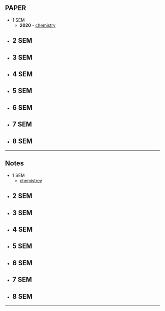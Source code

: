 

## PAPER
- 1 SEM
  - **2020** - [chemistry](https://github.com/himanshudadheech/public-notes/blob/main/RTU-PAPER/1-YEAR/1-SEM/PAPER/btech-1-sem-enggineering-chemistry-18103-jan-2020.pdf)
- 2 SEM
  -
- 3 SEM
  -
- 4 SEM
  -
- 5 SEM
  -
- 6 SEM
  -
- 7 SEM
  -
- 8 SEM
  -

---
## Notes 

- 1 SEM
  - [chemistrey](https://github.com/himanshudadheech/public-notes/blob/main/RTU-PAPER/1-YEAR/1-SEM/NOTES/chemistrey-notes.pdf)
- 2 SEM
  -
- 3 SEM
  -
- 4 SEM
  -
- 5 SEM
  -
- 6 SEM
  -
- 7 SEM
  -
- 8 SEM
  -
  
---
